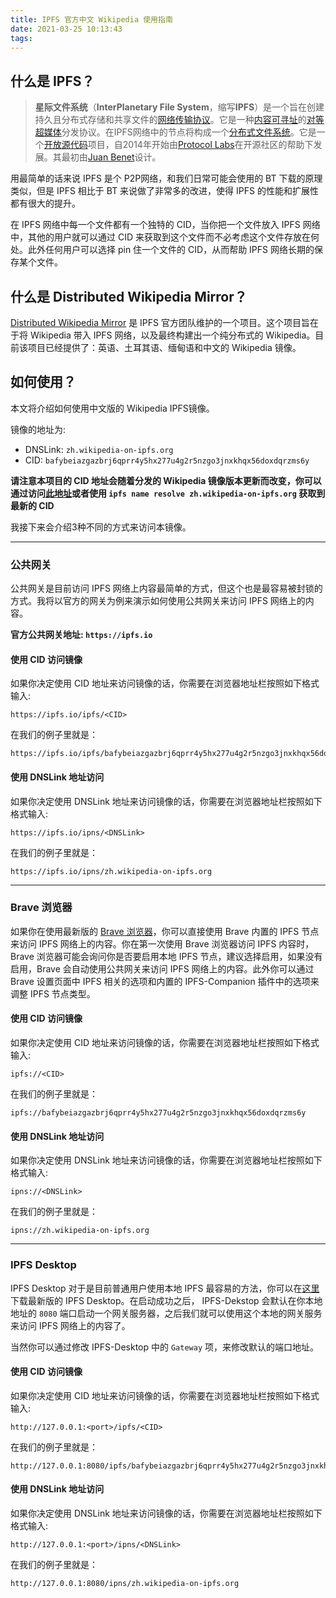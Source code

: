 ```yaml
---
title: IPFS 官方中文 Wikipedia 使用指南
date: 2021-03-25 10:13:43
tags:
---
```


## 什么是 IPFS？

> **星际文件系统**（**InterPlanetary File System**，缩写**IPFS**）是一个旨在创建持久且分布式存储和共享文件的[网络传输协议](https://zh.wikipedia.org/wiki/网络传输协议)。它是一种[内容可寻址](https://zh.wikipedia.org/w/index.php?title=内容可寻址&action=edit&redlink=1)的[对等](https://zh.wikipedia.org/wiki/對等網路)[超媒体](https://zh.wikipedia.org/wiki/超媒體)分发协议。在IPFS网络中的节点将构成一个[分布式文件系统](https://zh.wikipedia.org/wiki/集群文件系统)。它是一个[开放源代码](https://zh.wikipedia.org/wiki/开放源代码)项目，自2014年开始由[Protocol Labs](https://zh.wikipedia.org/w/index.php?title=Protocol_Labs&action=edit&redlink=1)在开源社区的帮助下发展。其最初由[Juan Benet](https://zh.wikipedia.org/w/index.php?title=Juan_Benet&action=edit&redlink=1)设计。

用最简单的话来说 IPFS 是个 P2P网络，和我们日常可能会使用的 BT 下载的原理类似，但是 IPFS 相比于 BT 来说做了非常多的改进，使得 IPFS 的性能和扩展性都有很大的提升。

在 IPFS 网络中每一个文件都有一个独特的 CID，当你把一个文件放入 IPFS 网络中，其他的用户就可以通过 CID 来获取到这个文件而不必考虑这个文件存放在何处。此外任何用户可以选择 pin 住一个文件的 CID，从而帮助 IPFS 网络长期的保存某个文件。

 ## 什么是 Distributed Wikipedia Mirror？

[Distributed Wikipedia Mirror](https://github.com/ipfs/distributed-wikipedia-mirror) 是 IPFS 官方团队维护的一个项目。这个项目旨在于将 Wikipedia 带入 IPFS 网络，以及最终构建出一个纯分布式的 Wikipedia。目前该项目已经提供了：英语、土耳其语、缅甸语和中文的 Wikipedia 镜像。

## 如何使用？

本文将介绍如何使用中文版的 Wikipedia IPFS镜像。

镜像的地址为:

- DNSLink: `zh.wikipedia-on-ipfs.org`
- CID: `bafybeiazgazbrj6qprr4y5hx277u4g2r5nzgo3jnxkhqx56doxdqrzms6y`

**请注意本项目的 CID 地址会随着分发的 Wikipedia 镜像版本更新而改变，你可以通过访问[此地址](https://github.com/ipfs/distributed-wikipedia-mirror/blob/main/snapshot-hashes.yml)或者使用 `ipfs name resolve zh.wikipedia-on-ipfs.org` 获取到最新的 CID**

我接下来会介绍3种不同的方式来访问本镜像。

---

### 公共网关

公共网关是目前访问 IPFS 网络上内容最简单的方式，但这个也是最容易被封锁的方式。我将以官方的网关为例来演示如何使用公共网关来访问 IPFS 网络上的内容。

**官方公共网关地址: `https://ipfs.io`**

#### 使用 CID 访问镜像

如果你决定使用 CID 地址来访问镜像的话，你需要在浏览器地址栏按照如下格式输入:

```http
https://ipfs.io/ipfs/<CID>
```

在我们的例子里就是：

```http
https://ipfs.io/ipfs/bafybeiazgazbrj6qprr4y5hx277u4g2r5nzgo3jnxkhqx56doxdqrzms6y
```

#### 使用 DNSLink 地址访问

如果你决定使用 DNSLink 地址来访问镜像的话，你需要在浏览器地址栏按照如下格式输入:

```http
https://ipfs.io/ipns/<DNSLink>
```

在我们的例子里就是：

```http
https://ipfs.io/ipns/zh.wikipedia-on-ipfs.org
```

---

### Brave 浏览器

如果你在使用最新版的 [Brave 浏览器](https://brave.com/)，你可以直接使用 Brave 内置的 IPFS 节点来访问 IPFS 网络上的内容。你在第一次使用 Brave 浏览器访问 IPFS 内容时，Brave 浏览器可能会询问你是否要启用本地 IPFS 节点，建议选择启用，如果没有启用，Brave 会自动使用公共网关来访问 IPFS 网络上的内容。此外你可以通过 Brave 设置页面中 IPFS 相关的选项和内置的 IPFS-Companion 插件中的选项来调整 IPFS 节点类型。

#### 使用 CID 访问镜像

如果你决定使用 CID 地址来访问镜像的话，你需要在浏览器地址栏按照如下格式输入:

```http
ipfs://<CID>
```

在我们的例子里就是：

```http
ipfs://bafybeiazgazbrj6qprr4y5hx277u4g2r5nzgo3jnxkhqx56doxdqrzms6y
```

#### 使用 DNSLink 地址访问

如果你决定使用 DNSLink 地址来访问镜像的话，你需要在浏览器地址栏按照如下格式输入:

```http
ipns://<DNSLink>
```

在我们的例子里就是：

```http
ipns://zh.wikipedia-on-ipfs.org
```

---

### IPFS Desktop

IPFS Desktop 对于是目前普通用户使用本地 IPFS 最容易的方法，你可以在[这里](https://github.com/ipfs-shipyard/ipfs-desktop/releases/latest)下载最新版的 IPFS Desktop。在启动成功之后， IPFS-Dekstop 会默认在你本地地址的 `8080` 端口启动一个网关服务器，之后我们就可以使用这个本地的网关服务来访问 IPFS 网络上的内容了。

当然你可以通过修改 IPFS-Desktop 中的 `Gateway` 项，来修改默认的端口地址。

#### 使用 CID 访问镜像

如果你决定使用 CID 地址来访问镜像的话，你需要在浏览器地址栏按照如下格式输入:

```http
http://127.0.0.1:<port>/ipfs/<CID>
```

在我们的例子里就是：

```http
http://127.0.0.1:8080/ipfs/bafybeiazgazbrj6qprr4y5hx277u4g2r5nzgo3jnxkhqx56doxdqrzms6y
```

#### 使用 DNSLink 地址访问

如果你决定使用 DNSLink 地址来访问镜像的话，你需要在浏览器地址栏按照如下格式输入:

```http
http://127.0.0.1:<port>/ipns/<DNSLink>
```

在我们的例子里就是：

```http
http://127.0.0.1:8080/ipns/zh.wikipedia-on-ipfs.org
```